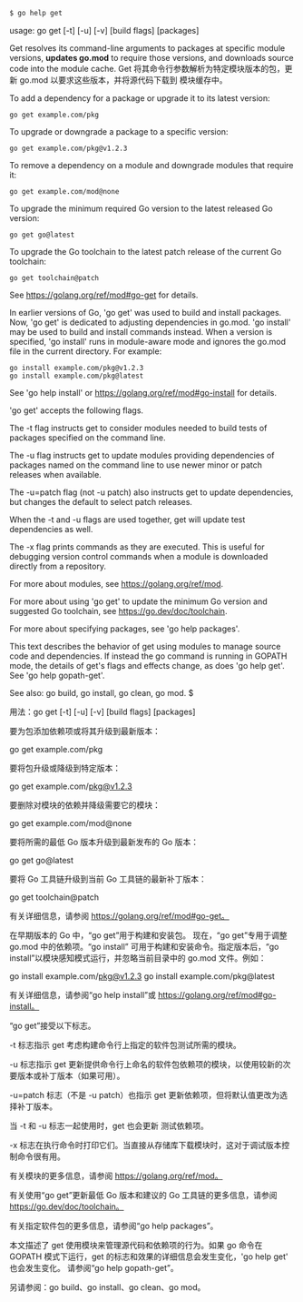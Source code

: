 
```bash
$ go help get
```

usage: go get [-t] [-u] [-v] [build flags] [packages]

Get resolves its command-line arguments to packages at specific module versions,
**updates go.mod** to require those versions, and downloads source code into the
module cache.
Get 将其命令行参数解析为特定模块版本的包，更新 go.mod 以要求这些版本，并将源代码下载到
模块缓存中。

To add a dependency for a package or upgrade it to its latest version:

	go get example.com/pkg

To upgrade or downgrade a package to a specific version:

	go get example.com/pkg@v1.2.3

To remove a dependency on a module and downgrade modules that require it:

	go get example.com/mod@none

To upgrade the minimum required Go version to the latest released Go version:

	go get go@latest

To upgrade the Go toolchain to the latest patch release of the current Go toolchain:

	go get toolchain@patch

See https://golang.org/ref/mod#go-get for details.

In earlier versions of Go, 'go get' was used to build and install packages.
Now, 'go get' is dedicated to adjusting dependencies in go.mod. 'go install'
may be used to build and install commands instead. When a version is specified,
'go install' runs in module-aware mode and ignores the go.mod file in the
current directory. For example:

	go install example.com/pkg@v1.2.3
	go install example.com/pkg@latest

See 'go help install' or https://golang.org/ref/mod#go-install for details.

'go get' accepts the following flags.

The -t flag instructs get to consider modules needed to build tests of
packages specified on the command line.

The -u flag instructs get to update modules providing dependencies
of packages named on the command line to use newer minor or patch
releases when available.

The -u=patch flag (not -u patch) also instructs get to update dependencies,
but changes the default to select patch releases.

When the -t and -u flags are used together, get will update
test dependencies as well.

The -x flag prints commands as they are executed. This is useful for
debugging version control commands when a module is downloaded directly
from a repository.

For more about modules, see https://golang.org/ref/mod.

For more about using 'go get' to update the minimum Go version and
suggested Go toolchain, see https://go.dev/doc/toolchain.

For more about specifying packages, see 'go help packages'.

This text describes the behavior of get using modules to manage source
code and dependencies. If instead the go command is running in GOPATH
mode, the details of get's flags and effects change, as does 'go help get'.
See 'go help gopath-get'.

See also: go build, go install, go clean, go mod.
$

用法：go get [-t] [-u] [-v] [build flags] [packages]





要为包添加依赖项或将其升级到最新版本：

go get example.com/pkg

要将包升级或降级到特定版本：

go get example.com/pkg@v1.2.3

要删除对模块的依赖并降级需要它的模块：

go get example.com/mod@none

要将所需的最低 Go 版本升级到最新发布的 Go 版本：

go get go@latest

要将 Go 工具链升级到当前 Go 工具链的最新补丁版本：

go get toolchain@patch

有关详细信息，请参阅 https://golang.org/ref/mod#go-get。

在早期版本的 Go 中，“go get”用于构建和安装包。
现在，“go get”专用于调整 go.mod 中的依赖项。“go install”
可用于构建和安装命令。指定版本后，“go install”以模块感知模式运行，并忽略当前目录中的 go.mod 文件。例如：

go install example.com/pkg@v1.2.3
go install example.com/pkg@latest

有关详细信息，请参阅“go help install”或 https://golang.org/ref/mod#go-install。

“go get”接受以下标志。

-t 标志指示 get 考虑构建命令行上指定的软件包测试所需的模块。

-u 标志指示 get 更新提供命令行上命名的软件包依赖项的模块，以使用较新的次要版本或补丁版本（如果可用）。

-u=patch 标志（不是 -u patch）也指示 get 更新依赖项，但将默认值更改为选择补丁版本。

当 -t 和 -u 标志一起使用时，get 也会更新
测试依赖项。

-x 标志在执行命令时打印它们。当直接从存储库下载模块时，这对于调试版本控制命令很有用。

有关模块的更多信息，请参阅 https://golang.org/ref/mod。

有关使用“go get”更新最低 Go 版本和建议的 Go 工具链的更多信息，请参阅 https://go.dev/doc/toolchain。

有关指定软件包的更多信息，请参阅“go help packages”。

本文描述了 get 使用模块来管理源代码和依赖项的行为。如果 go 命令在 GOPATH 模式下运行，get 的标志和效果的详细信息会发生变化，'go help get' 也会发生变化。
请参阅“go help gopath-get”。

另请参阅：go build、go install、go clean、go mod。